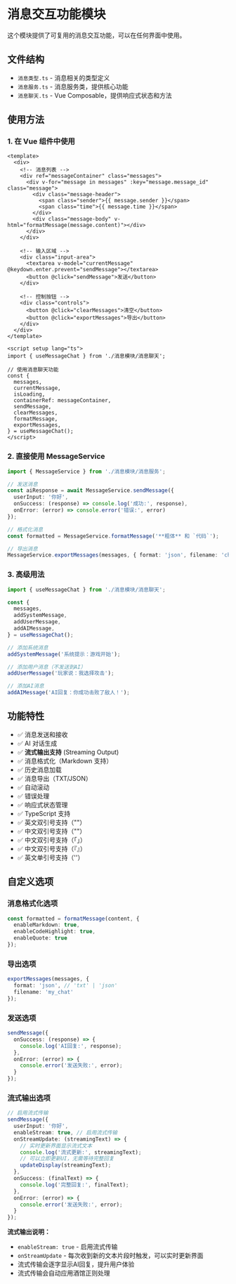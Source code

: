 # 消息交互功能模块

这个模块提供了可复用的消息交互功能，可以在任何界面中使用。

## 文件结构

- `消息类型.ts` - 消息相关的类型定义
- `消息服务.ts` - 消息服务类，提供核心功能
- `消息聊天.ts` - Vue Composable，提供响应式状态和方法

## 使用方法

### 1. 在 Vue 组件中使用

```vue
<template>
  <div>
    <!-- 消息列表 -->
    <div ref="messageContainer" class="messages">
      <div v-for="message in messages" :key="message.message_id" class="message">
        <div class="message-header">
          <span class="sender">{{ message.sender }}</span>
          <span class="time">{{ message.time }}</span>
        </div>
        <div class="message-body" v-html="formatMessage(message.content)"></div>
      </div>
    </div>

    <!-- 输入区域 -->
    <div class="input-area">
      <textarea v-model="currentMessage" @keydown.enter.prevent="sendMessage"></textarea>
      <button @click="sendMessage">发送</button>
    </div>

    <!-- 控制按钮 -->
    <div class="controls">
      <button @click="clearMessages">清空</button>
      <button @click="exportMessages">导出</button>
    </div>
  </div>
</template>

<script setup lang="ts">
import { useMessageChat } from './消息模块/消息聊天';

// 使用消息聊天功能
const {
  messages,
  currentMessage,
  isLoading,
  containerRef: messageContainer,
  sendMessage,
  clearMessages,
  formatMessage,
  exportMessages,
} = useMessageChat();
</script>
```

### 2. 直接使用 MessageService

```typescript
import { MessageService } from './消息模块/消息服务';

// 发送消息
const aiResponse = await MessageService.sendMessage({
  userInput: '你好',
  onSuccess: (response) => console.log('成功:', response),
  onError: (error) => console.error('错误:', error)
});

// 格式化消息
const formatted = MessageService.formatMessage('**粗体** 和 `代码`');

// 导出消息
MessageService.exportMessages(messages, { format: 'json', filename: 'chat_log' });
```

### 3. 高级用法

```typescript
import { useMessageChat } from './消息模块/消息聊天';

const {
  messages,
  addSystemMessage,
  addUserMessage,
  addAIMessage,
} = useMessageChat();

// 添加系统消息
addSystemMessage('系统提示：游戏开始');

// 添加用户消息（不发送到AI）
addUserMessage('玩家说：我选择攻击');

// 添加AI消息
addAIMessage('AI回复：你成功击败了敌人！');
```

## 功能特性

- ✅ 消息发送和接收
- ✅ AI 对话生成
- ✅ **流式输出支持** (Streaming Output)
- ✅ 消息格式化（Markdown 支持）
- ✅ 历史消息加载
- ✅ 消息导出（TXT/JSON）
- ✅ 自动滚动
- ✅ 错误处理
- ✅ 响应式状态管理
- ✅ TypeScript 支持
- ✅ 英文双引号支持（""）
- ✅ 中文双引号支持（""）
- ✅ 中文双引号支持（「」）
- ✅ 中文双引号支持（『』）
- ✅ 英文单引号支持（''）

## 自定义选项

### 消息格式化选项

```typescript
const formatted = formatMessage(content, {
  enableMarkdown: true,
  enableCodeHighlight: true,
  enableQuote: true
});
```

### 导出选项

```typescript
exportMessages(messages, {
  format: 'json', // 'txt' | 'json'
  filename: 'my_chat'
});
```

### 发送选项

```typescript
sendMessage({
  onSuccess: (response) => {
    console.log('AI回复:', response);
  },
  onError: (error) => {
    console.error('发送失败:', error);
  }
});
```

### 流式输出选项

```typescript
// 启用流式传输
sendMessage({
  userInput: '你好',
  enableStream: true, // 启用流式传输
  onStreamUpdate: (streamingText) => {
    // 实时更新界面显示流式文本
    console.log('流式更新:', streamingText);
    // 可以立即更新UI，无需等待完整回复
    updateDisplay(streamingText);
  },
  onSuccess: (finalText) => {
    console.log('完整回复:', finalText);
  },
  onError: (error) => {
    console.error('发送失败:', error);
  }
});
```

**流式输出说明：**
- `enableStream: true` - 启用流式传输
- `onStreamUpdate` - 每次收到新的文本片段时触发，可以实时更新界面
- 流式传输会逐字显示AI回复，提升用户体验
- 流式传输会自动应用酒馆正则处理
